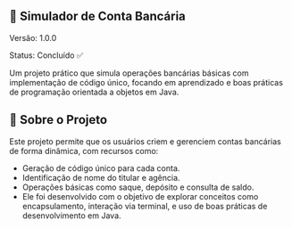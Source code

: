 ## 🚀 Simulador de Conta Bancária
Versão: 1.0.0

Status: Concluído ✅

Um projeto prático que simula operações bancárias básicas com implementação de código único, focando em aprendizado e boas práticas de programação orientada a objetos em Java.

## 📝 Sobre o Projeto

Este projeto permite que os usuários criem e gerenciem contas bancárias de forma dinâmica, com recursos como:

- Geração de código único para cada conta.
- Identificação de nome do titular e agência.
- Operações básicas como saque, depósito e consulta de saldo.
- Ele foi desenvolvido com o objetivo de explorar conceitos como encapsulamento, interação via terminal, e uso de boas práticas de desenvolvimento em Java.



